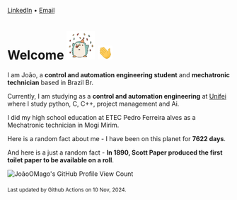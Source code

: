 [LinkedIn](https://www.linkedin.com/in/joão-pedro-gozzoli-b95641301/) &bull;
[Email](joaopedrogozzoli@gmail.com)

# Welcome <img src="happy.gif" height="64px" /> <img src="wave.gif" height="32px" />

I am João, a  **control and automation engineering student** and **mechatronic technician** based in Brazil Br.

Currently, I am studying as a **control and automation engineering** at [Unifei](https://unifei.edu.br) where I study python, C, C++, project management and Ai.

I did my high school education at ETEC Pedro Ferreira alves as a Mechatronic technician in Mogi Mirim.

Here is a random fact about me - I have been on this planet for **7622 days**.

And here is a just a random fact -  **In 1890, Scott Paper produced the first toilet paper to be available on a roll**.

![JoãoOMago's GitHub Profile View Count](https://komarev.com/ghpvc/?username=JoaoOMago)

<sub>Last updated by Github Actions on 10 Nov, 2024.</sub>
